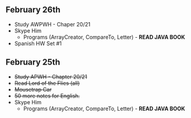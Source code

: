 ## February 26th 
- Study AWPWH - Chaper 20/21 
- Skype Him 
	- Programs (ArrayCreator, CompareTo, Letter) - **READ JAVA BOOK**
- Spanish HW Set #1

## February 25th

- ~~Study APWH - Chapter 20/21~~
-  ~~Read Lord of the Flies (all)~~
- ~~Mousetrap Car~~
- ~~50 more notes for English.~~
- Skype Him 
	- Programs (ArrayCreator, CompareTo, Letter) - **READ JAVA BOOK**
